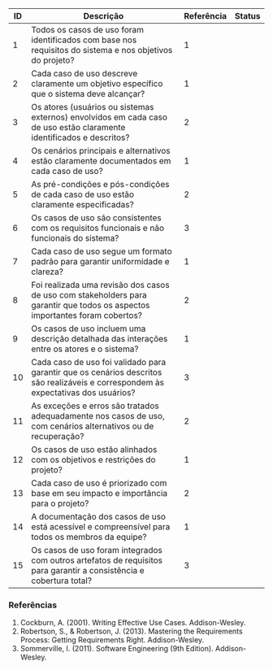 | ID  | Descrição                                                                                                        | Referência | Status |
|-----|------------------------------------------------------------------------------------------------------------------|------------|--------|
| 1   | Todos os casos de uso foram identificados com base nos requisitos do sistema e nos objetivos do projeto?         | 1          |        |
| 2   | Cada caso de uso descreve claramente um objetivo específico que o sistema deve alcançar?                        | 1          |        |
| 3   | Os atores (usuários ou sistemas externos) envolvidos em cada caso de uso estão claramente identificados e descritos? | 2          |        |
| 4   | Os cenários principais e alternativos estão claramente documentados em cada caso de uso?                        | 1          |        |
| 5   | As pré-condições e pós-condições de cada caso de uso estão claramente especificadas?                            | 2          |        |
| 6   | Os casos de uso são consistentes com os requisitos funcionais e não funcionais do sistema?                      | 3          |        |
| 7   | Cada caso de uso segue um formato padrão para garantir uniformidade e clareza?                                  | 1          |        |
| 8   | Foi realizada uma revisão dos casos de uso com stakeholders para garantir que todos os aspectos importantes foram cobertos? | 2          |        |
| 9   | Os casos de uso incluem uma descrição detalhada das interações entre os atores e o sistema?                    | 1          |        |
| 10  | Cada caso de uso foi validado para garantir que os cenários descritos são realizáveis e correspondem às expectativas dos usuários? | 3          |        |
| 11  | As exceções e erros são tratados adequadamente nos casos de uso, com cenários alternativos ou de recuperação?     | 2          |        |
| 12  | Os casos de uso estão alinhados com os objetivos e restrições do projeto?                                      | 1          |        |
| 13  | Cada caso de uso é priorizado com base em seu impacto e importância para o projeto?                             | 2          |        |
| 14  | A documentação dos casos de uso está acessível e compreensível para todos os membros da equipe?                  | 1          |        |
| 15  | Os casos de uso foram integrados com outros artefatos de requisitos para garantir a consistência e cobertura total? | 3          |        |

### Referências

1. Cockburn, A. (2001). Writing Effective Use Cases. Addison-Wesley.  
2. Robertson, S., & Robertson, J. (2013). Mastering the Requirements Process: Getting Requirements Right. Addison-Wesley.  
3. Sommerville, I. (2011). Software Engineering (9th Edition). Addison-Wesley.
